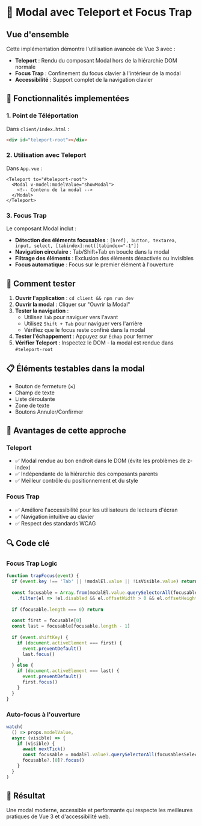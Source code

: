 # 🚀 Modal avec Teleport et Focus Trap

## Vue d'ensemble

Cette implémentation démontre l'utilisation avancée de Vue 3 avec :
- **Teleport** : Rendu du composant Modal hors de la hiérarchie DOM normale
- **Focus Trap** : Confinement du focus clavier à l'intérieur de la modal
- **Accessibilité** : Support complet de la navigation clavier

## 🎯 Fonctionnalités implementées

### 1. Point de Téléportation
Dans `client/index.html` :
```html
<div id="teleport-root"></div>
```

### 2. Utilisation avec Teleport
Dans `App.vue` :
```vue
<Teleport to="#teleport-root">
  <Modal v-model:modelValue="showModal">
    <!-- Contenu de la modal -->
  </Modal>
</Teleport>
```

### 3. Focus Trap
Le composant Modal inclut :
- **Détection des éléments focusables** : `[href], button, textarea, input, select, [tabindex]:not([tabindex="-1"])`
- **Navigation circulaire** : Tab/Shift+Tab en boucle dans la modal
- **Filtrage des éléments** : Exclusion des éléments désactivés ou invisibles
- **Focus automatique** : Focus sur le premier élément à l'ouverture

## 🔧 Comment tester

1. **Ouvrir l'application** : `cd client && npm run dev`
2. **Ouvrir la modal** : Cliquer sur "Ouvrir la Modal"
3. **Tester la navigation** :
   - Utilisez `Tab` pour naviguer vers l'avant
   - Utilisez `Shift + Tab` pour naviguer vers l'arrière
   - Vérifiez que le focus reste confiné dans la modal
4. **Tester l'échappement** : Appuyez sur `Échap` pour fermer
5. **Vérifier Teleport** : Inspectez le DOM - la modal est rendue dans `#teleport-root`

## 📋 Éléments testables dans la modal

- Bouton de fermeture (×)
- Champ de texte
- Liste déroulante
- Zone de texte
- Boutons Annuler/Confirmer

## 🎨 Avantages de cette approche

### Teleport
- ✅ Modal rendue au bon endroit dans le DOM (évite les problèmes de z-index)
- ✅ Indépendante de la hiérarchie des composants parents
- ✅ Meilleur contrôle du positionnement et du style

### Focus Trap
- ✅ Améliore l'accessibilité pour les utilisateurs de lecteurs d'écran
- ✅ Navigation intuitive au clavier
- ✅ Respect des standards WCAG

## 🔍 Code clé

### Focus Trap Logic
```javascript
function trapFocus(event) {
  if (event.key !== 'Tab' || !modalEl.value || !isVisible.value) return
  
  const focusable = Array.from(modalEl.value.querySelectorAll(focusablesSelector))
    .filter(el => !el.disabled && el.offsetWidth > 0 && el.offsetHeight > 0)
  
  if (focusable.length === 0) return
  
  const first = focusable[0]
  const last = focusable[focusable.length - 1]
  
  if (event.shiftKey) {
    if (document.activeElement === first) {
      event.preventDefault()
      last.focus()
    }
  } else {
    if (document.activeElement === last) {
      event.preventDefault()
      first.focus()
    }
  }
}
```

### Auto-focus à l'ouverture
```javascript
watch(
  () => props.modelValue,
  async (visible) => {
    if (visible) {
      await nextTick()
      const focusable = modalEl.value?.querySelectorAll(focusablesSelector)
      focusable?.[0]?.focus()
    }
  }
)
```

## 🎉 Résultat

Une modal moderne, accessible et performante qui respecte les meilleures pratiques de Vue 3 et d'accessibilité web. 